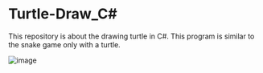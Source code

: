 # Turtle-Draw_C#
This repository is about the drawing turtle in C#.
This program is similar to the snake game only with a turtle.

![image](https://user-images.githubusercontent.com/108793807/198832379-e5e733ec-f568-4ace-bff8-479b7a8741c1.png)
